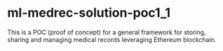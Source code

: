 # ml-medrec-solution-poc1_1
This is a POC (proof of concept) for a general framework for storing, sharing and managing medical records leveraging Ethereum blockchain.

